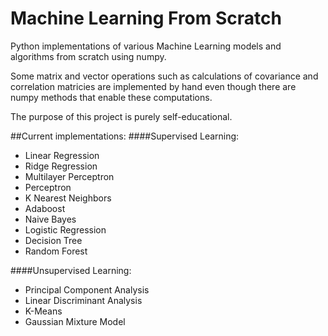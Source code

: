 # Machine Learning From Scratch

Python implementations of various Machine Learning models and algorithms from scratch using numpy.

Some matrix and vector operations such as calculations of covariance and correlation matricies are
implemented by hand even though there are numpy methods that enable these computations. 

The purpose of this project is purely self-educational.

##Current implementations:
####Supervised Learning:
- Linear Regression
- Ridge Regression
- Multilayer Perceptron
- Perceptron
- K Nearest Neighbors
- Adaboost
- Naive Bayes
- Logistic Regression
- Decision Tree
- Random Forest

####Unsupervised Learning:
- Principal Component Analysis
- Linear Discriminant Analysis
- K-Means
- Gaussian Mixture Model
